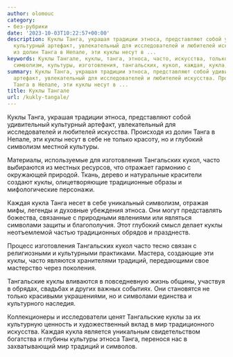 ```yaml
---
author: olomouc
category:
- без-рубрики
date: '2023-10-03T10:22:57+00:00'
description: Куклы Танга, украшая традиции этноса, представляют собой удивительный
  культурный артефакт, увлекательный для исследователей и любителей искусства. Происходя
  из долин Танга в Непале, эти куклы несут в ...
keywords: Куклы Тангале, куклы, танга, этноса, часто, искусства, только, глубокий,
  символизм, культуры, изготовления, тангальских, кукол, каждая, кукла, символами
summary: Куклы Танга, украшая традиции этноса, представляют собой удивительный культурный
  артефакт, увлекательный для исследователей и любителей искусства. Происходя из долин
  Танга в Непале, эти куклы несут в ...
title: Куклы Тангале
url: /kukly-tangale/
---
```


Куклы Танга, украшая традиции этноса, представляют собой удивительный культурный артефакт, увлекательный для исследователей и любителей искусства. Происходя из долин Танга в Непале, эти куклы несут в себе не только красоту, но и глубокий символизм местной культуры.

Материалы, используемые для изготовления Тангальских кукол, часто выбираются из местных ресурсов, что отражает гармонию с окружающей природой. Ткань, дерево и натуральные красители создают куклы, олицетворяющие традиционные образы и мифологические персонажи.

Каждая кукла Танга несет в себе уникальный символизм, отражая мифы, легенды и духовные убеждения этноса. Они могут представлять божества, связанные с природными явлениями или являться символами защиты и благополучия. Этот глубокий смысл делает куклы неотъемлемой частью традиционных обрядов и празднеств.

Процесс изготовления Тангальских кукол часто тесно связан с религиозными и культурными практиками. Мастера, создающие эти куклы, часто являются хранителями традиций, передающими свое мастерство через поколения.

Тангальские куклы вливаются в повседневную жизнь общины, участвуя в обрядах, свадьбах и других важных событиях. Они становятся не только красивыми украшениями, но и символами единства и культурного наследия.

Коллекционеры и исследователи ценят Тангальские куклы за их культурную ценность и художественный вклад в мир традиционного искусства. Каждая кукла является уникальным свидетельством богатства и глубины культуры этноса Танга, перенося нас в захватывающий мир традиций и символов.